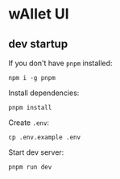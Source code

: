 # wAIlet UI

## dev startup

If you don't have `pnpm` installed:

```console
npm i -g pnpm
```

Install dependencies:

```console
pnpm install
```

Create `.env`:

```console
cp .env.example .env
```

Start dev server:

```console
pnpm run dev
```
